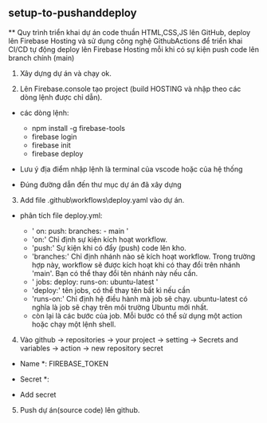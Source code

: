 ## setup-to-pushanddeploy

\*\* Quy trình triển khai dự án code thuần HTML,CSS,JS lên GitHub, deploy lên Firebase Hosting và sử dụng công nghệ GithubActions để triển khai CI/CD tự động deploy lên Firebase Hosting mỗi khi có sự kiện push code lên branch chính (main)

1. Xây dựng dự án và chạy ok.

2. Lên Firebase.console tạo project (build HOSTING và nhập theo các dòng lệnh được chỉ dẫn).

- các dòng lệnh:

  - npm install -g firebase-tools
  - firebase login
  - firebase init
  - firebase deploy

- Lưu ý địa điểm nhập lệnh là terminal của vscode hoặc của hệ thống
- Đúng đường dẫn đến thư mục dự án đã xây dựng

3. Add file .github\workflows\deploy.yaml vào dự án.

- phân tích file deploy.yml:

  - ' on:
    push:
    branches: - main '

  * 'on:' Chỉ định sự kiện kích hoạt workflow.
  * 'push:' Sự kiện khi có đẩy (push) code lên kho.
  * 'branches:' Chỉ định nhánh nào sẽ kích hoạt workflow. Trong trường hợp này, workflow sẽ được kích hoạt khi có thay đổi trên nhánh 'main'. Bạn có thể thay đổi tên nhánh này nếu cần.

  - ' jobs:
    deploy:
    runs-on: ubuntu-latest '

  * 'deploy:' tên jobs, có thể thay tên bất kì nếu cần
  * 'runs-on:' Chỉ định hệ điều hành mà job sẽ chạy. ubuntu-latest có nghĩa là job sẽ chạy trên môi trường Ubuntu mới nhất.

  - còn lại là các bước của job. Mỗi bước có thể sử dụng một action hoặc chạy một lệnh shell.

4. Vào github -> repositories -> your project -> setting -> Secrets and variables -> action -> new repository secret

- Name \*: FIREBASE_TOKEN
- Secret \*:
 

- Add secret

5. Push dự án(source code) lên github.
